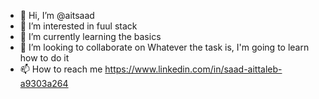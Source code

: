 - 👋 Hi, I’m @aitsaad
- 👀 I’m interested in fuul stack
- 🌱 I’m currently learning the basics
- 💞️ I’m looking to collaborate on Whatever the task is, I'm going to learn how to do it
- 📫 How to reach me https://www.linkedin.com/in/saad-aittaleb-a9303a264

<!---
aitsaad/aitsaad is a ✨ special ✨ repository because its `README.md` (this file) appears on your GitHub profile.
You can click the Preview link to take a look at your changes.
--->
